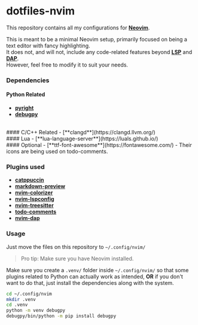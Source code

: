 # dotfiles-nvim
This repository contains all my configurations for [**Neovim**](https://neovim.io).<br>

This is meant to be a minimal Neovim setup, primarily focused on being a text editor with fancy highlighting.<br>
It does not, and will not, include any code-related features beyond [**LSP**](https://github.com/neovim/nvim-lspconfig) and [**DAP**](https://github.com/mfussenegger/nvim-dap).<br>
However, feel free to modify it to suit your needs.

### Dependencies
#### Python Related
- [**pyright**](https://microsoft.github.io/pyright/#/)
- [**debugpy**](https://github.com/microsoft/debugpy)
<br>
#### C/C++ Related
- [**clangd**](https://clangd.llvm.org/)
<br>
#### Lua
- [**lua-language-server**](https://luals.github.io/)
<br>
#### Optional
- [**ttf-font-awesome**](https://fontawesome.com/) - Their icons are being used on todo-comments.

### Plugins used
- [**catppuccin**](https://github.com/catppuccin/nvim)
- [**markdown-preview**](https://github.com/iamcco/markdown-preview.nvim)
- [**nvim-colorizer**](https://github.com/catgoose/nvim-colorizer.lua)
- [**nvim-lspconfig**](https://github.com/neovim/nvim-lspconfig)
- [**nvim-treesitter**](https://github.com/nvim-treesitter/nvim-treesitter)
- [**todo-comments**](https://github.com/folke/todo-comments.nvim)
- [**nvim-dap**](https://github.com/mfussenegger/nvim-dap)

### Usage
Just move the files on this repository to `~/.config/nvim/`
> Pro tip: Make sure you have Neovim installed.

Make sure you create a `.venv/` folder inside `~/.config/nvim/`
so that some plugins related to Python can actually work as intended,
**OR** if you don't want to do that, just install the dependencies
along with the system.
```bash
cd ~/.config/nvim
mkdir .venv
cd .venv
python -m venv debugpy
debugpy/bin/python -m pip install debugpy
```
